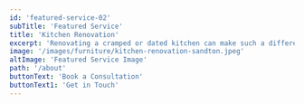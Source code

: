```yaml
---
id: 'featured-service-02'
subTitle: 'Featured Service'
title: 'Kitchen Renovation'
excerpt: 'Renovating a cramped or dated kitchen can make such a difference to daily living. A modern kitchen makes meal preparation so much easier, and entertaining more enjoyable. And that’s not to mention the capital value it adds to your home.With Elengecy Interiors , you can have everything you need for a complete design and functional renovation and a much more affordable price. Our kitchen remodelling services are extensive and can be customised to your specific needs and budget. You can trust our team of experts to help guide you through the process from start to finish, ensuring that your kitchen makeover is everything you’ve ever wanted.With us, you can choose from hundreds of colours and style combinations. We have everything you need for a kitchen renovation – from palns ,interior design , contractors  to procurement of kitchen furniture , high-tech appliances, sinks and taps.'
image: '/images/furniture/kitchen-renovation-sandton.jpeg'
altImage: 'Featured Service Image'
path: '/about'
buttonText: 'Book a Consultation'
buttonText1: 'Get in Touch'
---
```

